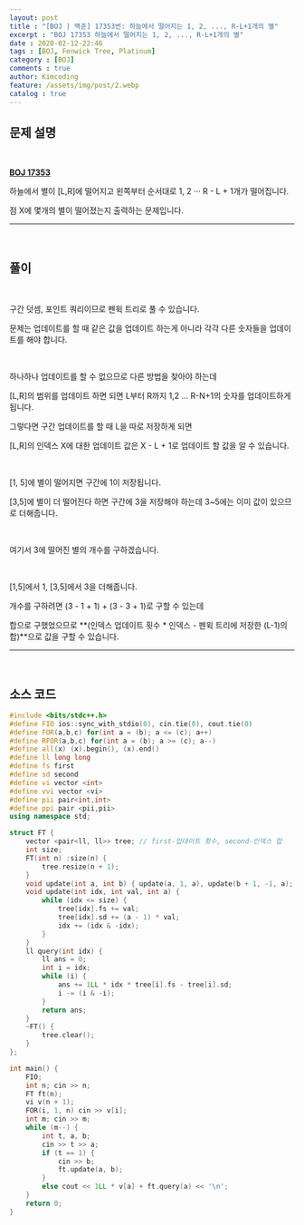 ```yaml
---
layout: post
title : "[BOJ | 백준] 17353번: 하늘에서 떨어지는 1, 2, ..., R-L+1개의 별"
excerpt : "BOJ 17353 하늘에서 떨어지는 1, 2, ..., R-L+1개의 별"
date : 2020-02-12-22:46
tags : [BOJ, Fenwick Tree, Platinum]
category : [BOJ]
comments : true
author: Kimcoding
feature: /assets/img/post/2.webp
catalog : true
---
```


## 문제 설명

<br/>

**[BOJ 17353](https://www.acmicpc.net/problem/17353)**

하늘에서 별이 [L,R]에 떨어지고 왼쪽부터 순서대로 1, 2 ··· R - L + 1개가 떨어집니다.

점 X에 몇개의 별이 떨어졌는지 출력하는 문제입니다.

---
<br/>

## 풀이

<br/>

구간 덧셈, 포인트 쿼리이므로 펜윅 트리로 풀 수 있습니다.

문제는 업데이트를 할 때 같은 값을 업데이트 하는게 아니라 각각 다른 숫자들을 업데이트를 해야 합니다.

<br/>

하나하나 업데이트를 할 수 없으므로 다른 방법을 찾아야 하는데

[L,R]의 범위를 업데이트 하면 되면 L부터 R까지 1,2 ... R-N+1의 숫자를 업데이트하게 됩니다.

그렇다면 구간 업데이트를 할 때 L을 따로 저장하게 되면

[L,R]의 인덱스 X에 대한 업데이트 값은 X - L + 1로 업데이트 할 값을 알 수 있습니다.

<br/>

[1, 5]에 별이 떨어지면 구간에 1이 저장됩니다.

[3,5]에 별이 더 떨어진다 하면 구간에 3을 저장해야 하는데 3~5에는 이미 값이 있으므로 더해줍니다.

<br/>

여기서 3에 떨어진 별의 개수를 구하겠습니다.

<br/>

[1,5]에서 1, [3,5]에서 3을 더해줍니다.

개수를 구하려면 (3 - 1 + 1) + (3 - 3 + 1)로 구할 수 있는데

합으로 구했었으므로 **(인덱스 업데이트 횟수 \* 인덱스 - 펜윅 트리에 저장한 (L-1)의 합)**으로 값을 구할 수 있습니다.

---

<br/>

## <i class="fa fa-code"></i> 소스 코드
```cpp
#include <bits/stdc++.h>
#define FIO ios::sync_with_stdio(0), cin.tie(0), cout.tie(0)
#define FOR(a,b,c) for(int a = (b); a <= (c); a++)
#define RFOR(a,b,c) for(int a = (b); a >= (c); a--)
#define all(x) (x).begin(), (x).end()
#define ll long long
#define fs first
#define sd second
#define vi vector <int>
#define vvi vector <vi>
#define pii pair<int,int>
#define ppi pair <pii,pii>
using namespace std;

struct FT {
	vector <pair<ll, ll>> tree; // first-업데이트 횟수, second-인덱스 합
	int size;
	FT(int n) :size(n) {
		tree.resize(n + 1);
	}
	void update(int a, int b) { update(a, 1, a), update(b + 1, -1, a); }
	void update(int idx, int val, int a) {
		while (idx <= size) {
			tree[idx].fs += val;
			tree[idx].sd += (a - 1) * val;
			idx += (idx & -idx);
		}
	}
	ll query(int idx) {
		ll ans = 0;
		int i = idx;
		while (i) {
			ans += 1LL * idx * tree[i].fs - tree[i].sd;
			i -= (i & -i);
		}
		return ans;
	}
	~FT() {
		tree.clear();
	}
};

int main() {
	FIO;
	int n; cin >> n;
	FT ft(n);
	vi v(n + 1);
	FOR(i, 1, n) cin >> v[i];
	int m; cin >> m;
	while (m--) {
		int t, a, b;
		cin >> t >> a;
		if (t == 1) {
			cin >> b;
			ft.update(a, b);
		}
		else cout << 1LL * v[a] + ft.query(a) << '\n';
	}
	return 0;
}
```
